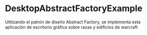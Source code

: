 # DesktopAbstractFactoryExample
 Utilizando el patrón de diseño Abstract Factory, se implementa esta aplicación de escritorio gráfica sobre razas y edificios de warcraft
